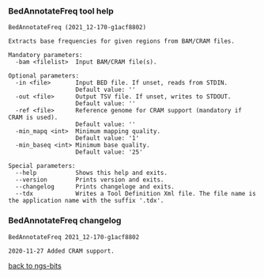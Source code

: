 ### BedAnnotateFreq tool help
	BedAnnotateFreq (2021_12-170-g1acf8802)
	
	Extracts base frequencies for given regions from BAM/CRAM files.
	
	Mandatory parameters:
	  -bam <filelist>  Input BAM/CRAM file(s).
	
	Optional parameters:
	  -in <file>       Input BED file. If unset, reads from STDIN.
	                   Default value: ''
	  -out <file>      Output TSV file. If unset, writes to STDOUT.
	                   Default value: ''
	  -ref <file>      Reference genome for CRAM support (mandatory if CRAM is used).
	                   Default value: ''
	  -min_mapq <int>  Minimum mapping quality.
	                   Default value: '1'
	  -min_baseq <int> Minimum base quality.
	                   Default value: '25'
	
	Special parameters:
	  --help           Shows this help and exits.
	  --version        Prints version and exits.
	  --changelog      Prints changeloge and exits.
	  --tdx            Writes a Tool Definition Xml file. The file name is the application name with the suffix '.tdx'.
	
### BedAnnotateFreq changelog
	BedAnnotateFreq 2021_12-170-g1acf8802
	
	2020-11-27 Added CRAM support.
[back to ngs-bits](https://github.com/imgag/ngs-bits)